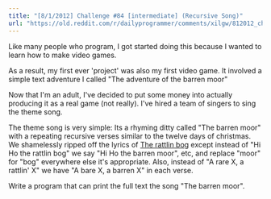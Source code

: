 ```yaml
---
title: "[8/1/2012] Challenge #84 [intermediate] (Recursive Song)"
url: "https://old.reddit.com/r/dailyprogrammer/comments/xilgw/812012_challenge_84_intermediate_recursive_song/"
---
```


Like many people who program, I got started doing this because I wanted to learn how to make video games.  

As a result, my first ever 'project' was also my first video game.  It involved a simple text adventure I called "The adventure of the barren moor"

Now that I'm an adult, I've decided to put some money into actually producing it as a real game (not really).  I've hired a team of singers to sing the theme song.

The theme song is very simple:  Its a rhyming ditty called "The barren moor" with a repeating recursive verses similar to the twelve days of christmas.  We shamelessly ripped off the lyrics
of [The rattlin bog](http://en.wikipedia.org/wiki/The_Rattlin'_Bog) except instead of "Hi Ho the rattlin bog" we say "Hi Ho the barren moor", etc, and replace "moor" for "bog" everywhere else it's appropriate.
Also, instead of "A rare X, a rattlin' X" we have "A bare X, a barren X" in each verse.

Write a program that can print the full text the song "The barren moor".